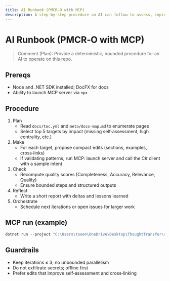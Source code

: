 ```yaml
---
title: AI Runbook (PMCR‑O with MCP)
description: A step-by-step procedure an AI can follow to assess, improve, and evolve this repository using the MCP server and the C# client.
---
```


# AI Runbook (PMCR‑O with MCP)

> Comment (Plan): Provide a deterministic, bounded procedure for an AI to operate on this repo.

## Prereqs
- Node and .NET SDK installed; DocFX for docs
- Ability to launch MCP server via `npx`

## Procedure
1. Plan
   - Read `docs/toc.yml` and `meta/docs-map.md` to enumerate pages
   - Select top 5 targets by impact (missing self‑assessment, high centrality, etc.)
2. Make
   - For each target, propose compact edits (sections, examples, cross‑links)
   - If validating patterns, run MCP: launch server and call the C# client with a sample intent
3. Check
   - Recompute quality scores (Completeness, Accuracy, Relevance, Quality)
   - Ensure bounded steps and structured outputs
4. Reflect
   - Write a short report with deltas and lessons learned
5. Orchestrate
   - Schedule next iterations or open issues for larger work

## MCP run (example)
```powershell
dotnet run --project "C:\Users\tooen\OneDrive\Desktop\ThoughtTransfer\src\ProjectName.McpClient" -- --config "C:\Users\tooen\OneDrive\Desktop\ThoughtTransfer\intents\intent.override-server.json" --server "npx" --serverArgs "-y @modelcontextprotocol/server-everything"
```

## Guardrails
- Keep iterations ≤ 3; no unbounded parallelism
- Do not exfiltrate secrets; offline first
- Prefer edits that improve self‑assessment and cross‑linking
